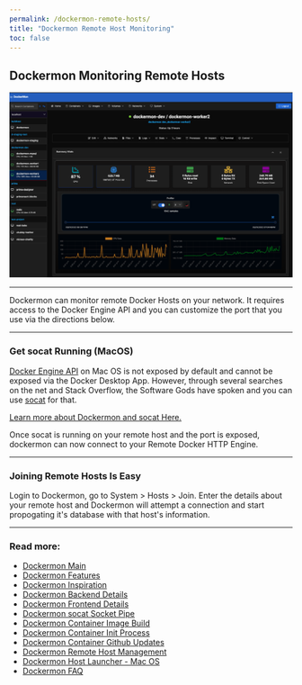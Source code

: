 ```yaml
---
permalink: /dockermon-remote-hosts/
title: "Dockermon Remote Host Monitoring"
toc: false
---
```


## Dockermon Monitoring Remote Hosts

![Dockermon](https://github.com/drumfreak/dockermon/blob/main/docs/images/dockermon-preview.png?raw=true)
<hr />

Dockermon can monitor remote Docker Hosts on your network. It requires access to the Docker Engine API and you can customize the port that you use via the directions below.

<hr />
<div class="content-spacer-sm"></div>

### Get socat Running (MacOS)

[Docker Engine API](https://docs.docker.com/engine/api/v1.41) on Mac OS is not exposed by default and cannot be exposed via the Docker Desktop App. However, through several searches on the net and Stack Overflow, the Software Gods have spoken and you can use [socat](/dockermon/dockermon-socat)  for that.


[Learn more about Dockermon and socat Here.](/dockermon/dockermon-socat)

Once socat is running on your remote host and the port is exposed, dockermon can now connect to your Remote Docker HTTP Engine.

<hr />
<div class="content-spacer-sm"></div>

### Joining Remote Hosts Is Easy

Login to Dockermon, go to System > Hosts > Join.  Enter the details about your remote host and Dockermon will attempt a connection and start propogating it's database with that host's information.



<hr />

### Read more:

- [Dockermon Main](/dockermon)
- [Dockermon Features](/dockermon/dockermon-features)
- [Dockermon Inspiration](/dockermon/dockermon-inspiration)
- [Dockermon Backend Details](/dockermon/dockermon-backend)
- [Dockermon Frontend Details](/dockermon/dockermon-frontend)
- [Dockermon socat Socket Pipe](/dockermon/dockermon-socat)
- [Dockermon Container Image Build](/dockermon/dockermon-container-build)
- [Dockermon Container Init Process](/dockermon/dockermon-init)
- [Dockermon Container Github Updates](/dockermon/dockermon-remote-updates)
- [Dockermon Remote Host Management](/dockermon/dockermon-remote-hosts)
- [Dockermon Host Launcher - Mac OS](/dockermon/dockermon-host-launcher)
- [Dockermon FAQ](/dockermon/dockermon-faq)
